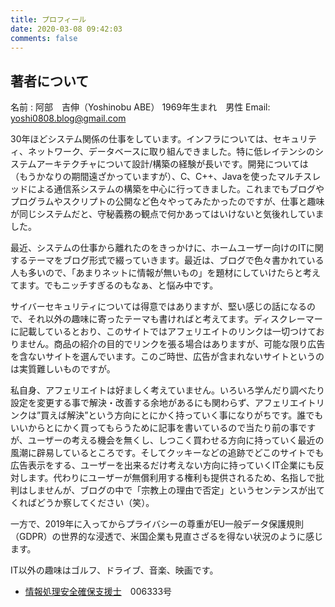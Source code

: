 ```yaml
---
title: プロフィール
date: 2020-03-08 09:42:03
comments: false
---
```



## 著者について

 名前 : 阿部　吉伸（Yoshinobu ABE）
 1969年生まれ　男性
 Email: <yoshi0808.blog@gmail.com>

30年ほどシステム関係の仕事をしています。インフラについては、セキュリティ、ネットワーク、データベースに取り組んできました。特に低レイテンシのシステムアーキテクチャについて設計/構築の経験が長いです。開発については（もうかなりの期間遠ざかっていますが）、C、C++、Javaを使ったマルチスレッドによる通信系システムの構築を中心に行ってきました。これまでもブログやプログラムやスクリプトの公開など色々やってみたかったのですが、仕事と趣味が同じシステムだと、守秘義務の観点で何かあってはいけないと気後れしていました。

最近、システムの仕事から離れたのをきっかけに、ホームユーザー向けのITに関するテーマをブログ形式で綴っていきます。最近は、ブログで色々書かれている人も多いので、「あまりネットに情報が無いもの」を題材にしていけたらと考えてます。でもニッチすぎるのもなぁ、と悩み中です。

サイバーセキュリティについては得意ではありますが、堅い感じの話になるので、それ以外の趣味に寄ったテーマも書ければと考えてます。ディスクレーマーに記載しているとおり、このサイトではアフェリエイトのリンクは一切つけておりません。商品の紹介の目的でリンクを張る場合はありますが、可能な限り広告を含ないサイトを選んでいます。このご時世、広告が含まれないサイトというのは実質難しいものですが。

私自身、アフェリエイトは好ましく考えていません。いろいろ学んだり調べたり設定を変更する事で解決・改善する余地があるにも関わらず、アフェリエイトリンクは”買えば解決”という方向にとにかく持っていく事になりがちです。誰でもいいからとにかく買ってもらうために記事を書いているので当たり前の事ですが、ユーザーの考える機会を無くし、しつこく買わせる方向に持っていく最近の風潮に辟易しているところです。そしてクッキーなどの追跡でどこのサイトでも広告表示をする、ユーザーを出来るだけ考えない方向に持っていくIT企業にも反対します。代わりにユーザーが無償利用する権利も提供されるため、名指しで批判はしませんが、ブログの中で「宗教上の理由で否定」というセンテンスが出てくればどうか察してください（笑）。

一方で、2019年に入ってからプライバシーの尊重がEU一般データ保護規則（GDPR）の世界的な浸透で、米国企業も見直さざるを得ない状況のように感じます。

IT以外の趣味はゴルフ、ドライブ、音楽、映画です。

- [情報処理安全確保支援士](https://www.ipa.go.jp/siensi/whatsriss/index.html)　006333号
